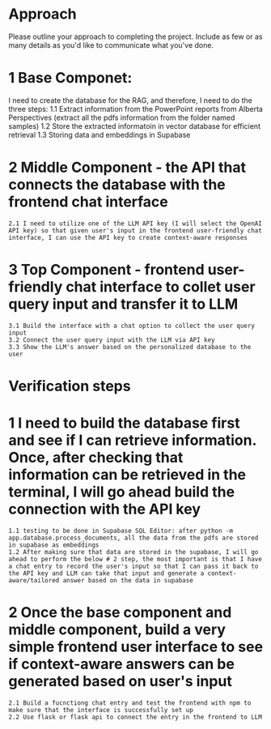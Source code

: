 # Approach

Please outline your approach to completing the project. Include as few or as many details as you'd like to communicate what you've done.

# 1 Base Componet:
I need to create the database for the RAG, and therefore, I need to do the three steps:
    1.1 Extract information from the PowerPoint reports from Alberta Perspectives (extract all the pdfs information from the folder named samples)
    1.2 Store the extracted informatoin in vector database for efficient retrieval
    1.3 Storing data and embeddings in Supabase
# 2 Middle Component - the API that connects the database with the frontend chat interface
    2.1 I need to utilize one of the LLM API key (I will select the OpenAI API key) so that given user's input in the frontend user-friendly chat interface, I can use the API key to create context-aware responses

# 3 Top Component - frontend user-friendly chat interface to collet user query input and transfer it to LLM  
    3.1 Build the interface with a chat option to collect the user query input
    3.2 Connect the user query input with the LLM via API key 
    3.3 Show the LLM's answer based on the personalized database to the user



# Verification steps
# 1 I need to build the database first and see if I can retrieve information. Once, after checking that information can be retrieved in the terminal, I will go ahead build the connection with the API key
    1.1 testing to be done in Supabase SQL Editor: after python -m app.database.process_documents, all the data from the pdfs are stored in supabase as embeddings
    1.2 After making sure that data are stored in the supabase, I will go ahead to perform the below # 2 step, the most important is that I have a chat entry to record the user's input so that I can pass it back to the API key and LLM can take that input and generate a context-aware/tailored answer based on the data in supabase


# 2 Once the base component and middle component, build a very simple frontend user interface to see if context-aware answers can be generated based on user's input
    2.1 Build a fucnctiong chat entry and test the frontend with npm to make sure that the interface is successfully set up
    2.2 Use flask or flask api to connect the entry in the frontend to LLM

